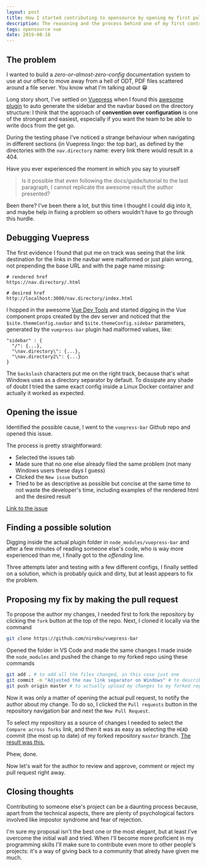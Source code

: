 ```yaml
---
layout: post
title: How I started contributing to opensource by opening my first pull request
description: The reasoning and the process behind one of my first contributions to opensource packages
tags: opensource vue
date: 2019-08-18
---
```


## The problem

I wanted to build a *zero-or-almost-zero-config* documentation system to use at our office to move away from a hell of ODT, PDF files scattered around a file server. You know what I'm talking about 😁

Long story short, I've settled on [Vuepress](https://v1.vuepress.vuejs.org/) when I found this [awesome plugin](https://github.com/ozum/vuepress-bar) to auto generate the sidebar and the navbar based on the directory structure: I think that the approach of **convention over configuration** is one of the strongest and easiest, especially if you want the team to be able to write docs from the get go.

During the testing phase I've noticed a strange behaviour when navigating in different sections (in Vuepress lingo: the top bar), as defined by the directories with the `nav.directory` name: every link there would result in a 404.

Have you ever experienced the moment in which you say to yourself

> Is it possible that even following the docs/guide/tutorial to the last paragraph, I cannot replicate the awesome result the author presented?

Been there? I've been there a lot, but this time I thought I could dig into it, and maybe help in fixing a problem so others wouldn't have to go through this hurdle.

## Debugging Vuepress

The first evidence I found that put me on track was seeing that the link destination for the links in the navbar were malformed or just plain wrong, not prepending the base URL and with the page name missing:

```
# rendered href
https://nav.directory/.html

# desired href
http://localhost:3000/nav.directory/index.html
```

I hopped in the awesome [Vue Dev Tools](https://chrome.google.com/webstore/detail/vuejs-devtools/nhdogjmejiglipccpnnnanhbledajbpd) and started digging in the Vue component props created by the dev server and noticed that the `$site.themeConfig.navbar` and `$site.themeConfig.sidebar` parameters, generated by the `vuepress-bar` plugin had malformed values, like:

```
"sidebar" : {
  "/": {...},
  "\nav.directory\": {...},
  "\nav.directory2\": {...}
}
```

The `backslash` characters put me on the right track, because that's what Windows uses as a directory separator by default. To dissipate any shade of doubt I tried the same exact config inside a Linux Docker container and actually it worked as expected.

## Opening the issue

Identified the possible cause, I went to the `vuepress-bar` Github repo and opened this issue.

The process is pretty straightforward:

- Selected the issues tab
- Made sure that no one else already filed the same problem (not many Windows users these days I guess)
- Clicked the `New issue` button
- Tried to be as descriptive as possible but concise at the same time to not waste the developer's time, including examples of the rendered html and the desired result

[Link to the issue](https://github.com/ozum/vuepress-bar/issues/2)

## Finding a possible solution

Digging inside the actual plugin folder in `node_modules/vuepress-bar` and after a few minutes of reading someone else's code, who is way more experienced than me, I finally got to the *offending* line.

Three attempts later and testing with a few different configs, I finally settled on a solution, which is probably quick and dirty, but at least appears to fix the problem.

## Proposing my fix by making the pull request

To propose the author my changes, I needed first to fork the repository by clicking the `fork` button at the top of the repo. Next, I cloned it locally via the command

```bash
git clone https://github.com/nirebu/vuepress-bar
```

Opened the folder in VS Code and made the same changes I made inside the `node_modules` and pushed the change to my forked repo using these commands

```bash
git add . # to add all the files changed, in this case just one
git commit -m "Adjusted the nav link separator on Windows" # to describe what my change would do if applied
git push origin master # to actually upload my changes to my forked repository
```

Now it was only a matter of opening the actual pull request, to notify the author about my change. To do so, I clicked the `Pull requests` button in the repository navigation bar and next the `New Pull Request`.

To select my repository as a source of changes I needed to select the `Compare across forks` link, and then it was as easy as selecting the `HEAD` commit (the most up to date) of my forked repository `master` branch. [The result was this.](https://github.com/ozum/vuepress-bar/pull/3)

Phew, done.

Now let's wait for the author to review and approve, comment or reject my pull request right away.

## Closing thoughts

Contributing to someone else's project can be a daunting process because, apart from the technical aspects, there are plenty of psychological factors involved like impostor syndrome and fear of rejection.

I'm sure my proposal isn't the best one or the most elegant, but at least I've overcome the initial wall and tried. When I'll become more proficient in my programming skills I'll make sure to contribute even more to other people's projects: it's a way of giving back to a community that alredy have given me much.
